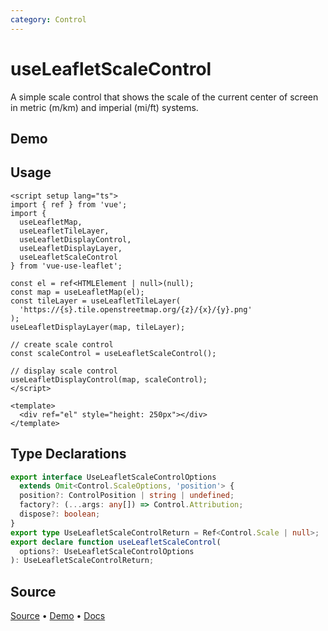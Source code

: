 ```yaml
---
category: Control
---
```


# useLeafletScaleControl

A simple scale control that shows the scale of the current center of screen in metric (m/km) and imperial (mi/ft) systems.



## Demo

<ClientOnly>
  <Demo name="useLeafletScaleControl" source-url="https://github.com/nikolaynau/vue-use-leaflet/blob/master/src/useLeafletScaleControl/demo.vue" />
</ClientOnly>

## Usage

```vue
<script setup lang="ts">
import { ref } from 'vue';
import {
  useLeafletMap,
  useLeafletTileLayer,
  useLeafletDisplayControl,
  useLeafletDisplayLayer,
  useLeafletScaleControl
} from 'vue-use-leaflet';

const el = ref<HTMLElement | null>(null);
const map = useLeafletMap(el);
const tileLayer = useLeafletTileLayer(
  'https://{s}.tile.openstreetmap.org/{z}/{x}/{y}.png'
);
useLeafletDisplayLayer(map, tileLayer);

// create scale control
const scaleControl = useLeafletScaleControl();

// display scale control
useLeafletDisplayControl(map, scaleControl);
</script>

<template>
  <div ref="el" style="height: 250px"></div>
</template>
```

## Type Declarations

```ts
export interface UseLeafletScaleControlOptions
  extends Omit<Control.ScaleOptions, 'position'> {
  position?: ControlPosition | string | undefined;
  factory?: (...args: any[]) => Control.Attribution;
  dispose?: boolean;
}
export type UseLeafletScaleControlReturn = Ref<Control.Scale | null>;
export declare function useLeafletScaleControl(
  options?: UseLeafletScaleControlOptions
): UseLeafletScaleControlReturn;
```

## Source

[Source](https://github.com/nikolaynau/vue-use-leaflet/blob/master/src/useLeafletScaleControl/index.ts) • [Demo](https://github.com/nikolaynau/vue-use-leaflet/blob/master/src/useLeafletScaleControl/demo.vue) • [Docs](https://github.com/nikolaynau/vue-use-leaflet/blob/master/src/useLeafletScaleControl/index.md)
